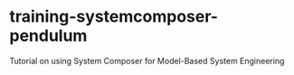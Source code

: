 # training-systemcomposer-pendulum
Tutorial on using System Composer for Model-Based System Engineering
